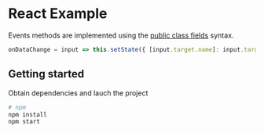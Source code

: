 # React Example #

Events methods are implemented using the [public class fields](https://babeljs.io/docs/plugins/transform-class-properties/) syntax.

```javascript
onDataChange = input => this.setState({ [input.target.name]: input.target.value })
```

## Getting started ##

Obtain dependencies and lauch the project

```sh
# npm
npm install
npm start
```
